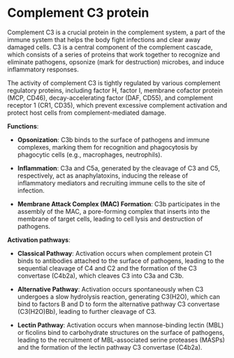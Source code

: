# Complement C3 protein

Complement C3 is a crucial protein in the complement system, a part of the immune system that helps the body fight infections and clear away damaged cells. C3 is a central component of the complement cascade, which consists of a series of proteins that work together to recognize and eliminate pathogens, opsonize (mark for destruction) microbes, and induce inflammatory responses.

The activity of complement C3 is tightly regulated by various complement regulatory proteins, including factor H, factor I, membrane cofactor protein (MCP, CD46), decay-accelerating factor (DAF, CD55), and complement receptor 1 (CR1, CD35), which prevent excessive complement activation and protect host cells from complement-mediated damage.

**Functions**:

* **Opsonization**: C3b binds to the surface of pathogens and immune complexes, marking them for recognition and phagocytosis by phagocytic cells (e.g., macrophages, neutrophils).

* **Inflammation**: C3a and C5a, generated by the cleavage of C3 and C5, respectively, act as anaphylatoxins, inducing the release of inflammatory mediators and recruiting immune cells to the site of infection.

* **Membrane Attack Complex (MAC) Formation**: C3b participates in the assembly of the MAC, a pore-forming complex that inserts into the membrane of target cells, leading to cell lysis and destruction of pathogens.

**Activation pathways**:

* **Classical Pathway**: Activation occurs when complement protein C1 binds to antibodies attached to the surface of pathogens, leading to the sequential cleavage of C4 and C2 and the formation of the C3 convertase (C4b2a), which cleaves C3 into C3a and C3b.
 
* **Alternative Pathway**: Activation occurs spontaneously when C3 undergoes a slow hydrolysis reaction, generating C3(H2O), which can bind to factors B and D to form the alternative pathway C3 convertase (C3(H2O)Bb), leading to further cleavage of C3.

* **Lectin Pathway**: Activation occurs when mannose-binding lectin (MBL) or ficolins bind to carbohydrate structures on the surface of pathogens, leading to the recruitment of MBL-associated serine proteases (MASPs) and the formation of the lectin pathway C3 convertase (C4b2a).


